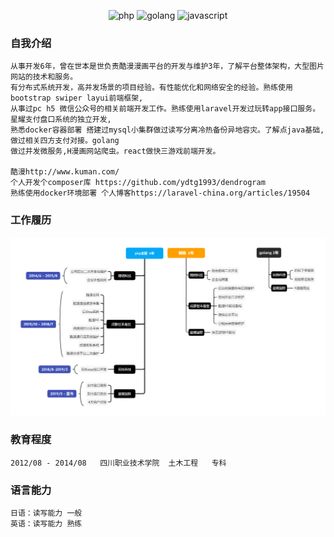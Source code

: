 
<p align="center">
<img src="https://img.shields.io/badge/php-6years-blue" alt="php">
<img src="https://img.shields.io/badge/golang-2years-lightgrey" alt="golang">
<img src="https://img.shields.io/badge/html%2Bcss%2Bjavascript-6years-yellow" alt="javascript">
</p>

### 自我介绍
    从事开发6年，曾在世本是世负责酷漫漫画平台的开发与维护3年，了解平台整体架构，大型图片网站的技术和服务。
    有分布式系统开发，高并发场景的项目经验。有性能优化和网络安全的经验。熟练使用bootstrap swiper layui前端框架,
    从事过pc h5 微信公众号的相关前端开发工作。熟练使用laravel开发过玩转app接口服务。星耀支付盘口系统的独立开发,
    熟悉docker容器部署 搭建过mysql小集群做过读写分离冷热备份异地容灾。了解点java基础,做过相关四方支付对接。golang
    做过并发微服务,H漫画网站爬虫。react做快三游戏前端开发。
    
    酷漫http://www.kuman.com/
    个人开发个composer库 https://github.com/ydtg1993/dendrogram
    熟练使用docker环境部署 个人博客https://laravel-china.org/articles/19504

### 工作履历
<p align="center">
<img src="https://github.com/ydtg1993/-resume/blob/master/journey.png" alt="journey">
</p>

### 教育程度
    2012/08 - 2014/08   四川职业技术学院  土木工程   专科 
### 语言能力
    日语：读写能力 一般
    英语：读写能力 熟练

    
